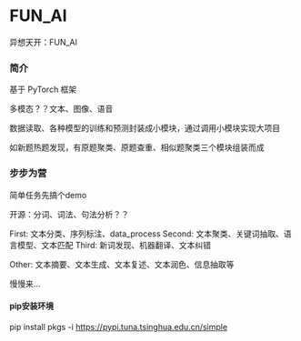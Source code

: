 # FUN_AI
异想天开：FUN_AI

### 简介
基于 PyTorch 框架

多模态？？文本、图像、语音


数据读取、各种模型的训练和预测封装成小模块，通过调用小模块实现大项目

如新题热题发现，有原题聚类、原题查重、相似题聚类三个模块组装而成


### 步步为营

简单任务先搞个demo

开源：分词、词法、句法分析？？

First: 文本分类、序列标注、data_process
Second: 文本聚类、关键词抽取、语言模型、文本匹配
Third: 新词发现、机器翻译、文本纠错

Other: 文本摘要、文本生成、文本复述、文本润色、信息抽取等

慢慢来…



#### pip安装环境
pip install pkgs -i https://pypi.tuna.tsinghua.edu.cn/simple


